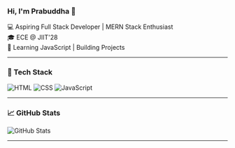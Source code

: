### Hi, I'm Prabuddha 👋

💻 Aspiring Full Stack Developer | MERN Stack Enthusiast  
🎓 ECE @ JIIT'28  
🌱 Learning JavaScript | Building Projects

---

### 🔧 Tech Stack
![HTML](https://img.shields.io/badge/HTML-E34F26?logo=html5&logoColor=white)
![CSS](https://img.shields.io/badge/CSS-1572B6?logo=css3&logoColor=white)
![JavaScript](https://img.shields.io/badge/JavaScript-F7DF1E?logo=javascript&logoColor=black)

---

### 📈 GitHub Stats
![GitHub Stats](https://github-readme-stats.vercel.app/api?username=prabuddha0204&show_icons=true&theme=tokyonight)


---
